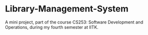 # Library-Management-System
A mini project, part of the course CS253: Software Development and Operations, during my fourth semester at IITK.
